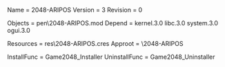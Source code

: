 Name          = 2048-ARIPOS
Version       = 3
Revision      = 0

Objects       = pen\2048-ARIPOS.mod
Depend        = kernel.3.0 libc.3.0 system.3.0 ogui.3.0

Resources     = res\2048-ARIPOS.cres
Approot       = \2048-ARIPOS

InstallFunc   = Game2048_Installer
UninstallFunc = Game2048_Uninstaller
